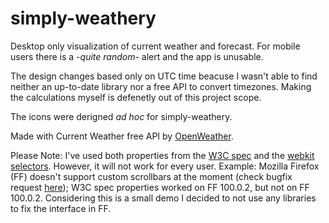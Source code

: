 # simply-weathery

Desktop only visualization of current weather and forecast.
For mobile users there is a -*quite random*- alert and the app is unusable.

The design changes based only on UTC time beacuse I wasn't able to find neither an up-to-date library nor a free API to convert timezones. Making the calculations myself is defenetly out of this project scope.

The icons were derigned *ad hoc* for simply-weathery.

Made with Current Weather free API by [OpenWeather](https://openweathermap.org/).


Please Note: I've used both properties from the [W3C spec](https://www.w3.org/TR/css-scrollbars-1/) and the [webkit selectors](https://developer.mozilla.org/en-US/docs/Web/CSS/::-webkit-scrollbar). However, it will not work for every user.
Example: Mozilla Firefox (FF) doesn't support custom scrollbars at the moment (check bugfix request [here](https://bugzilla.mozilla.org/show_bug.cgi?id=77790)); W3C spec properties worked on FF 100.0.2, but not on FF 100.0.2.
Considering this is a small demo I decided to not use any libraries to fix the interface in FF.
